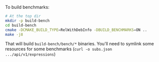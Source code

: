 To build benchmarks:

```sh
# At the top dir
mkdir -p build-bench
cd build-bench
cmake -DCMAKE_BUILD_TYPE=RelWithDebInfo -DBUILD_BENCHMARKS=ON ..
make -j8
```

That will build `build-bench/bench/*` binaries. You'll need to symlink some
resources for some benchmarks (`curl -o subs.json .../api/v1/expressions`)
